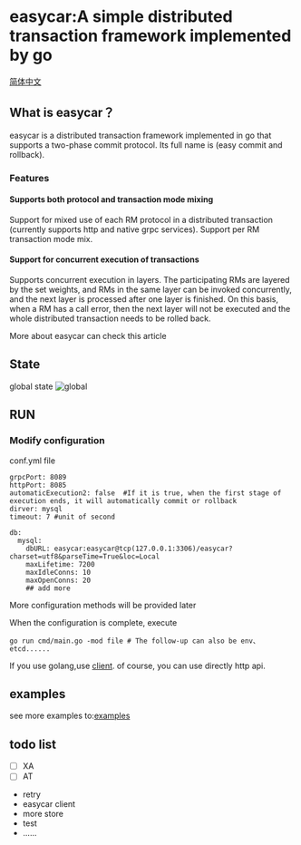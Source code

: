 # easycar:A simple distributed transaction framework implemented by go

[简体中文](https://github.com/wuqinqiang/easycar/blob/main/README_CN.md)
## What is easycar？

easycar is a distributed transaction framework implemented in go that supports a two-phase commit protocol. Its full name is (easy commit and rollback).

### Features

#### Supports both protocol and transaction mode mixing

Support for mixed use of each RM protocol in a distributed transaction (currently supports http and native grpc services). Support per RM transaction mode mix.

#### Support for concurrent execution of transactions

Supports concurrent execution in layers. The participating RMs are layered by the set weights, and RMs in the same layer can be invoked concurrently, and the next layer is processed after one layer is finished. On this basis, when a RM has a call error, then the next layer will not be executed and the whole distributed transaction needs to be rolled back.





More about easycar can check this article 



## State

global state
![global](https://cdn.syst.top/global.png)

## RUN

### Modify configuration
conf.yml file
```ymal
grpcPort: 8089
httpPort: 8085
automaticExecution2: false  #If it is true, when the first stage of execution ends, it will automatically commit or rollback
dirver: mysql
timeout: 7 #unit of second

db:
  mysql:
    dbURL: easycar:easycar@tcp(127.0.0.1:3306)/easycar?charset=utf8&parseTime=True&loc=Local
    maxLifetime: 7200
    maxIdleConns: 10
    maxOpenConns: 20
    ## add more
```

More configuration methods will be provided later


When the configuration is complete, execute

```shell
go run cmd/main.go -mod file # The follow-up can also be env、etcd......
```
If you use golang,use [client](https://github.com/easycar/client-go).
of course, you can use directly http api.



## examples

see more examples to:[examples](https://github.com/easycar/examples)

## todo list
- [ ] XA
- [ ] AT
- retry
- easycar client
- more store
- test
- ......

